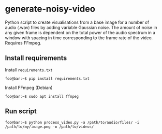 # generate-noisy-video

Python script to create visualisations from a base image for a number of audio (.wav) files by adding variable Gaussian noise. The amount of noise in any given frame is dependent on the total power of the audio spectrum in a window with spacing in time corresponding to the frame rate of the video. Requires FFmpeg.

## Install requirements

Install `requirements.txt`
```console
foo@bar:~$ pip install requirements.txt
```

Install FFmpeg (Debian)
```console
foo@bar:~$ sudo apt install ffmpeg
```

## Run script

```console
foo@bar:~$ python process_video.py -a /path/to/audio/files/ -i /path/to/my/image.png -o /path/to/videos/
```
